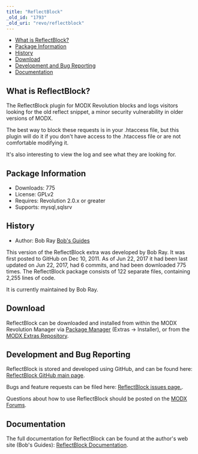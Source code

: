 ```yaml
---
title: "ReflectBlock"
_old_id: "1793"
_old_uri: "revo/reflectblock"
---
```


- [What is ReflectBlock?](#ReflectBlock-WhatisReflectBlock)
- [Package Information](#ReflectBlock-Information)
- [History](#ReflectBlock-History)
- [Download](#ReflectBlock-Download)
- [Development and Bug Reporting](#ReflectBlock-DevelopmentandBugReporting)
- [Documentation](#ReflectBlock-Documentation)
 
What is ReflectBlock?
---------------------

The ReflectBlock plugin for MODX Revolution blocks and logs visitors looking for the old reflect snippet, a minor security vulnerability in older versions of MODX.

The best way to block these requests is in your .htaccess file, but this plugin will do it if you don't have access to the .htaccess file or are not comfortable modifying it.

It's also interesting to view the log and see what they are looking for.

Package Information
-------------------

- Downloads: 775
- License: GPLv2
- Requires: Revolution 2.0.x or greater
- Supports: mysql,sqlsrv

History
-------

- Author: Bob Ray [Bob's Guides](https://bobsguides.com)

 This version of the ReflectBlock extra was developed by Bob Ray. It was first posted to GitHub on Dec 10, 2011. As of Jun 22, 2017 it had been last updated on Jun 22, 2017, had 6 commits, and had been downloaded 775 times. The ReflectBlock package consists of 122 separate files, containing 2,255 lines of code.

It is currently maintained by Bob Ray.

Download
--------

 ReflectBlock can be downloaded and installed from within the MODX Revolution Manager via [Package Manager](/revolution/2.x/developing-in-modx/advanced-development/package-management "Package Manager") (Extras -> Installer), or from the [MODX Extras Repository](https://modx.com/extras/package/reflectblock).

Development and Bug Reporting 
------------------------------

 ReflectBlock is stored and developed using GitHub, and can be found here: [ReflectBlock GitHub main page](https://github.com/BobRay/ReflectBlock).

 Bugs and feature requests can be filed here: [ReflectBlock issues page.](https://github.com/BobRay/ReflectBlock/issues).

Questions about how to use ReflectBlock should be posted on the [MODX Forums](https://forums.modx.com).

Documentation
-------------

 The full documentation for ReflectBlock can be found at the author's web site (Bob's Guides): [ReflectBlock Documentation](https://bobsguides.com/reflctblock-tutorial.html).

 